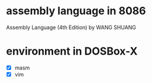 # assembly language in 8086

Assembly Language (4th Edition) by WANG SHUANG

# environment in DOSBox-X
- [x] masm
- [x] vim
